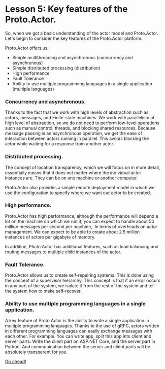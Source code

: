 # Lesson 5: Key features of the Proto.Actor.

So, when we got a basic understanding of the actor model and Proto.Actor. Let's begin to consider the key features of the Proto.Actor platform.

Proto.Actor offers us:

- Simple multithreading and asynchronous (concurrency and asynchronous)
- Simple distributed processing (distribution)
- High performance
- Fault Tolerance
- Ability to use multiple programming languages in a single application (multiple languages)

### Concurrency and asynchronous.

Thanks to the fact that we work with high levels of abstraction such as actors, messages, and Finite-state machines. We work with parallelism at high level of abstraction, so we do not need to perform low-level operations such as manual control, threads, and blocking shared resources. Because message passing is an asynchronous operation, we get the ease of interaction between actors running in parallel. This avoids blocking the actor while waiting for a response from another actor.

### Distributed processing.

The concept of location transparency, which we will focus on in more detail, essentially means that it does not matter where the individual actor instances are. They can be on one machine or another computer. 

Proto.Actor also provides a simple remote deployment model in which we use the configuration to specify where we want our actor to be created.

### High performance.

Proto.Actor has high performance; although the performance will depend a lot on the machine on which we run it, you can expect to handle about 50 million messages per second per machine,. In terms of overheads on actor management. We can expect to be able to create about 2.5 million instances of actors per gigabyte of memory.

In addition, Photo.Actor has additional features, such as load balancing and routing messages to multiple child instances of the actor.

### Fault Tolerance.

Proto.Actor allows us to create self-repairing systems. This is done using the concept of a supervisor hierarchy. This concept is that if an error occurs in any part of the system, we isolate it from the rest of the system and tell the system  how to make self-recover.

### Ability to use multiple programming languages in a single application.

A key feature of Proto.Actor is the ability to write a single application in multiple programming languages. Thanks to the use of gRPC, actors written in different programming languages can easily exchange messages with each other. For example. You can write app, split this app into client and server parts. Write the client part on ASP.NET Core, and the server part in Python. And communication between the server and client parts will be absolutely transparent for you.

[Go ahead!](../lesson-6)